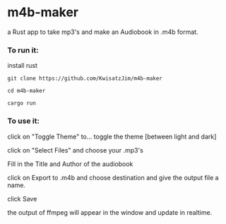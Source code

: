 # m4b-maker
a Rust app to take mp3's and make an Audiobook in .m4b format.  

### To run it:

install rust

```
git clone https://github.com/KwisatzJim/m4b-maker
```

```
cd m4b-maker
```

```
cargo run
```

### To use it:

click on "Toggle Theme" to... toggle the theme [between light and dark]

click on "Select Files" and choose your .mp3's

Fill in the Title and Author of the audiobook

click on Export to .m4b and choose destination and give the output file a name.

click Save

the output of ffmpeg will appear in the window and update in realtime.
